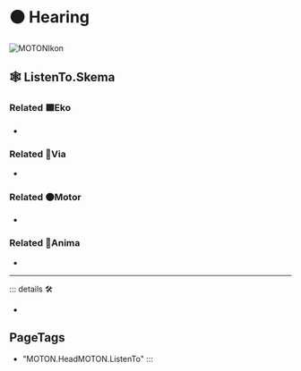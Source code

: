 # 🟠 <motor>Hearing</motor>

![MOTONIkon](/Ikon/Motor_Ikon.png)

## 🕸 ListenTo.Skema

### Related 🟩<ekos>Eko</ekos>

-

### Related 🔻<via>Via</via>

-

### Related 🟠<motor>Motor</motor>

-

### Related 💜<anima>Anima</anima>

-

---

<!-- =================================================== -->
<!-- =================================================== -->
<!-- =================================================== -->
<!-- =================================================== -->
<!-- =================================================== -->
::: details 🛠

-

<h2>PageTags</h2>

- "MOTON.HeadMOTON.ListenTo"
:::
